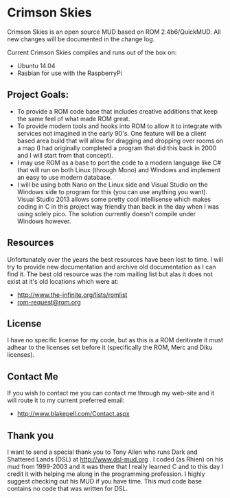 Crimson Skies
=============

Crimson Skies is an open source MUD based on ROM 2.4b6/QuickMUD.  All new changes
will be documented in the change log. 

Current Crimson Skies compiles and runs out of the box on:

  - Ubuntu 14.04
  - Rasbian for use with the RaspberryPi

## Project Goals:

  - To provide a ROM code base that includes creative additions that keep the same
    feel of what made ROM great.
  - To provide modern tools and hooks into ROM to allow it to integrate with services
    not imagined in the early 90's.  One feature will be a client based area build that
    will allow for dragging and dropping over rooms on a map (I had originally completed
    a program that did this back in 2000 and I will start from that concept).
  - I may use ROM as a base to port the code to a modern language like C# that will run on
    both Linux (through Mono) and Windows and implement an easy to use modern database. 
  - I will be using both Nano on the Linux side and Visual Studio on the Windows side to
    program for this (you can use anything you want).  Visual Studio 2013 allows some pretty
    cool intellisense which makes coding in C in this project way friendly than back in the
    day when I was using solely pico.  The solution currently doesn't compile under Windows however.

## Resources

Unfortunately over the years the best resources have been lost to time.  I will try to
provide new documentation and archive old documentation as I can find it.  The best 
old resource was the rom mailing list but alas it does not exist at it's old locations
which were at:

  - http://www.the-infinite.org/lists/romlist
  - rom-request@rom.org

## License 

I have no specific license for my code, but as this is a ROM deritivate it must adhear
to the licenses set before it (specifically the ROM, Merc and Diku licenses).  

## Contact Me

If you wish to contact me you can contact me through my web-site and it will route it to
my current preferred email:

 - http://www.blakepell.com/Contact.aspx

## Thank you

I want to send a special thank you to Tony Allen who runs Dark and Shattered Lands (DSL) at
http://www.dsl-mud.org .  I coded (as Rhien) on his mud from 1999-2003 and it was there
that I really learned C and to this day I credit it with helping me along in the programming
profession.  I highly suggest checking out his MUD if you have time.  This mud code base contains no code
that was written for DSL.